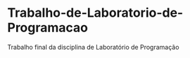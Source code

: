 # Trabalho-de-Laboratorio-de-Programacao
Trabalho final da disciplina de Laboratório de Programação
